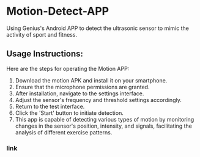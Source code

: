 # Motion-Detect-APP
Using Genius's Android APP to detect the ultrasonic sensor to mimic the activity of sport and fitness.

## Usage Instructions:

Here are the steps for operating the Motion APP:
1. Download the motion APK and install it on your smartphone.
2. Ensure that the microphone permissions are granted.
3. After installation, navigate to the settings interface.
4. Adjust the sensor's frequency and threshold settings accordingly.
5. Return to the test interface.
6. Click the 'Start' button to initiate detection.
7. This app is capable of detecting various types of motion by monitoring changes in the sensor's position, intensity, and signals, facilitating the analysis of different exercise patterns.

### link
